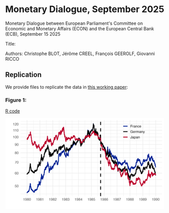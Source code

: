 # Monetary Dialogue, September 2025

Monetary Dialogue between European Parliament's Committee on Economic and Monetary Affairs (ECON) and the European Central Bank (ECB), September 15 2025

Title: 

Authors: Christophe BLOT, Jérôme CREEL, François GEEROLF, Giovanni RICCO


## Replication

We provide files to replicate the data in [this working paper](https://www.europarl.europa.eu/RegData/etudes/STUD/2025/764390/ECTI_STU(2025)764390_EN.pdf):

### Figure 1: 

[R code](R/figure1.R)

![Figure 1](png/figure1.png)

